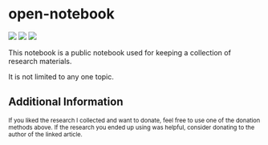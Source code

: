 open-notebook
===============
![](https://img.shields.io/github/license/mashape/apistatus.svg)
[![](https://img.shields.io/badge/donate-patreon-orange.svg)](https://www.patreon.com/bePatron?c=954360)
[![](https://img.shields.io/badge/donate-paypal-blue.svg)](https://paypal.me/TSedlar)

This notebook is a public notebook used for keeping a collection of research materials.

It is not limited to any one topic.

Additional Information
------------

<sub>
If you liked the research I collected and want to donate, feel free to use one of the donation methods above.
</sub>


<sub>
If the research you ended up using was helpful, consider donating to the author of the linked article.
</sub>
